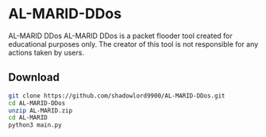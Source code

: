 # AL-MARID-DDos
AL-MARID DDos  AL-MARID DDos is a packet flooder tool created for educational purposes only. The creator of this tool is not responsible for any actions taken by users.

## Download

```bash
git clone https://github.com/shadowlord9900/AL-MARID-DDos.git
cd AL-MARID-DDos
unzip AL-MARID.zip
cd AL-MARID
python3 main.py
